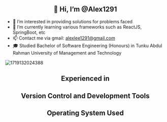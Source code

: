 
<div align="center">
  <h2>👋 Hi, I’m @Alex1291</h2>
</div>

- 👀 I’m interested in providing solutions for problems faced
- 🌱 I’m currently learning various frameworks such as ReactJS, SpringBoot, etc
- 📫 Contact me via gmail: alexlee1291@gmail.com
- 🎓 Studied Bachelor of Software Engineering (Honours) in Tunku Abdul Rahman University of Management and Technology

![1719132024388](https://github.com/user-attachments/assets/fceef9f4-a86b-4b2d-a7bb-4b00ba484576)

<div align="center">
  <h2>Experienced in</h2>
</div>

<p>
  
</p>

<div align="center">
  <h2>Version Control and Development Tools</h2>
</div>

<p>
  
</p>

<div align="center">
  <h2>Operating System Used</h2>
</div>

<p>
  
</p>

